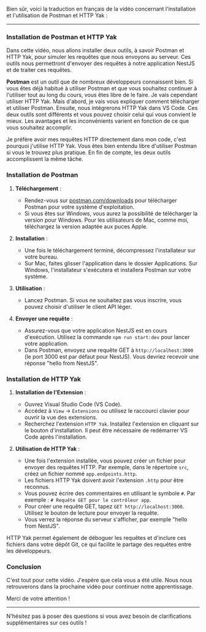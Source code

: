 Bien sûr, voici la traduction en français de la vidéo concernant l'installation et l'utilisation de Postman et HTTP Yak :

---

### Installation de Postman et HTTP Yak

Dans cette vidéo, nous allons installer deux outils, à savoir Postman et HTTP Yak, pour simuler les requêtes que nous envoyons au serveur. Ces outils nous permettront d'envoyer des requêtes à notre application NestJS et de traiter ces requêtes.

**Postman** est un outil que de nombreux développeurs connaissent bien. Si vous êtes déjà habitué à utiliser Postman et que vous souhaitez continuer à l'utiliser tout au long du cours, vous êtes libre de le faire. Je vais cependant utiliser HTTP Yak. Mais d'abord, je vais vous expliquer comment télécharger et utiliser Postman. Ensuite, nous intégrerons HTTP Yak dans VS Code. Ces deux outils sont différents et vous pouvez choisir celui qui vous convient le mieux. Les avantages et les inconvénients varient en fonction de ce que vous souhaitez accomplir.

Je préfère avoir mes requêtes HTTP directement dans mon code, c'est pourquoi j'utilise HTTP Yak. Vous êtes bien entendu libre d'utiliser Postman si vous le trouvez plus pratique. En fin de compte, les deux outils accomplissent la même tâche.

### Installation de Postman

1. **Téléchargement** :

   - Rendez-vous sur [postman.com/downloads](https://www.postman.com/downloads) pour télécharger Postman pour votre système d'exploitation.
   - Si vous êtes sur Windows, vous aurez la possibilité de télécharger la version pour Windows. Pour les utilisateurs de Mac, comme moi, téléchargez la version adaptée aux puces Apple.

2. **Installation** :

   - Une fois le téléchargement terminé, décompressez l'installateur sur votre bureau.
   - Sur Mac, faites glisser l'application dans le dossier Applications. Sur Windows, l'installateur s'exécutera et installera Postman sur votre système.

3. **Utilisation** :

   - Lancez Postman. Si vous ne souhaitez pas vous inscrire, vous pouvez choisir d'utiliser le client API léger.

4. **Envoyer une requête** :
   - Assurez-vous que votre application NestJS est en cours d'exécution. Utilisez la commande `npm run start:dev` pour lancer votre application.
   - Dans Postman, envoyez une requête GET à `http://localhost:3000` (le port 3000 est par défaut pour NestJS). Vous devriez recevoir une réponse "hello from NestJS".

### Installation de HTTP Yak

1. **Installation de l'Extension** :

   - Ouvrez Visual Studio Code (VS Code).
   - Accédez à `View` -> `Extensions` ou utilisez le raccourci clavier pour ouvrir la vue des extensions.
   - Recherchez l'extension `HTTP Yak`. Installez l'extension en cliquant sur le bouton d'installation. Il peut être nécessaire de redémarrer VS Code après l'installation.

2. **Utilisation de HTTP Yak** :
   - Une fois l'extension installée, vous pouvez créer un fichier pour envoyer des requêtes HTTP. Par exemple, dans le répertoire `src`, créez un fichier nommé `app.endpoints.http`.
   - Les fichiers HTTP Yak doivent avoir l'extension `.http` pour être reconnus.
   - Vous pouvez écrire des commentaires en utilisant le symbole `#`. Par exemple : `# Requête GET pour le contrôleur app`.
   - Pour créer une requête GET, tapez `GET http://localhost:3000`. Utilisez le bouton de lecture pour envoyer la requête.
   - Vous verrez la réponse du serveur s'afficher, par exemple "hello from NestJS".

HTTP Yak permet également de déboguer les requêtes et d'inclure ces fichiers dans votre dépôt Git, ce qui facilite le partage des requêtes entre les développeurs.

### Conclusion

C'est tout pour cette vidéo. J'espère que cela vous a été utile. Nous nous retrouverons dans la prochaine vidéo pour continuer notre apprentissage.

Merci de votre attention !

---

N'hésitez pas à poser des questions si vous avez besoin de clarifications supplémentaires sur ces outils !
